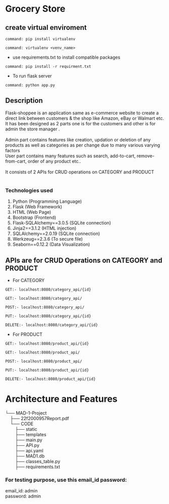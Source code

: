 # Grocery Store
## create virtual enviroment
```
command: pip install virtualenv
```
```
command: virtualenv <venv_name>
```
- use requirements.txt to install compatible packages
```
command: pip install -r requirment.txt
```
- To run flask server
```
command: python app.py
```

## Description
Flask-shoppee is an application same as e-commerce website to create a direct link between customers & the shop like Amazon, eBay or Walmart etc. It has been designed as 2 parts one is for the customers and other is for admin the store manager .<br><br>
Admin part contains features like creation, updation or deletion of any products as well as categories as per change due to many various varying factors <br>
User part contains many features such as  search, add-to-cart, remove-from-cart, order of any product etc..<br><br>
It consists of 2 APIs for CRUD operations on CATEGORY and PRODUCT
<br><br>
### Technologies used
1. Python (Programming Language)
2. Flask (Web Framework)
3. HTML (Web Page)
4. Bootstrap (Frontend)
5. Flask-SQLAlchemy==3.0.5 (SQLite connection)
6. Jinja2==3.1.2 (HTML injection)
7. SQLAlchemy==2.0.19 (SQLite connection)
8. Werkzeug==2.3.6 (To secure file)
9. Seaborn==0.12.2 (Data Visualization)

## APIs are for CRUD Operations on CATEGORY and PRODUCT
- For CATEGORY
```
GET:- localhost:8080/category_api/{id}
```
```
GET:- localhost:8080/category_api/
```
```
POST:- localhost:8080/category_api/
```
```
PUT:- localhost:8080/category_api/{id}
```
```
DELETE:- localhost:8080/category_api/{id}
```

- For PRODUCT
```
GET:- localhost:8080/product_api/{id}
```
```
GET:- localhost:8080/product_api/
```
```
POST:- localhost:8080/product_api/
```
```
PUT:- localhost:8080/product_api/{id}
```
```
DELETE:- localhost:8080/product_api/{id}
```
# Architecture and Features
└── MAD-1-Project<br>
&nbsp;&nbsp;&nbsp;&nbsp;├── 22f2000957Report.pdf<br>
&nbsp;&nbsp;&nbsp;&nbsp;└── CODE<br>
&nbsp;&nbsp;&nbsp;&nbsp;&nbsp;&nbsp;&nbsp;&nbsp;├── static<br>
&nbsp;&nbsp;&nbsp;&nbsp;&nbsp;&nbsp;&nbsp;&nbsp;├── templates<br>
&nbsp;&nbsp;&nbsp;&nbsp;&nbsp;&nbsp;&nbsp;&nbsp;├── main.py<br>
&nbsp;&nbsp;&nbsp;&nbsp;&nbsp;&nbsp;&nbsp;&nbsp;├── API.py<br>
&nbsp;&nbsp;&nbsp;&nbsp;&nbsp;&nbsp;&nbsp;&nbsp;├── api.yaml<br>
&nbsp;&nbsp;&nbsp;&nbsp;&nbsp;&nbsp;&nbsp;&nbsp;├── MAD1.db<br>
&nbsp;&nbsp;&nbsp;&nbsp;&nbsp;&nbsp;&nbsp;&nbsp;├── classes_table.py<br>
&nbsp;&nbsp;&nbsp;&nbsp;&nbsp;&nbsp;&nbsp;&nbsp;├── requirements.txt<br>

### For testing purpose, use this email_id password:
email_id: admin<br>
password: admin
